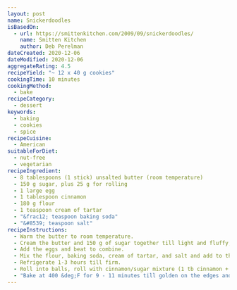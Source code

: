 ```yaml
---
layout: post
name: Snickerdoodles
isBasedOn:
  - url: https://smittenkitchen.com/2009/09/snickerdoodles/
    name: Smitten Kitchen
    author: Deb Perelman
dateCreated: 2020-12-06
dateModified: 2020-12-06
aggregateRating: 4.5
recipeYield: "~ 12 x 40 g cookies"
cookingTime: 10 minutes
cookingMethod:
  - bake
recipeCategory:
  - dessert
keywords:
  - baking
  - cookies
  - spice
recipeCuisine:
  - American
suitableForDiet:
  - nut-free
  - vegetarian
recipeIngredient:
  - 8 tablespoons (1 stick) unsalted butter (room temperature)
  - 150 g sugar, plus 25 g for rolling
  - 1 large egg
  - 1 tablespoon cinnamon
  - 180 g flour
  - 1 teaspoon cream of tartar
  - "&frac12; teaspoon baking soda"
  - "&#8539; teaspoon salt"
recipeInstructions:
  - Warm the butter to room temperature.
  - Cream the butter and 150 g of sugar together till light and fluffy, 2-4 minutes.
  - Add the eggs and beat to combine.
  - Mix the flour, baking soda, cream of tartar, and salt and add to the butter mixture on low.
  - Refrigerate 1-3 hours till firm.
  - Roll into balls, roll with cinnamon/sugar mixture (1 tb cinnamon + 25 g sugar).
  - "Bake at 400 &deg;F for 9 - 11 minutes till golden on the edges and cracked in the middle."
---
```

